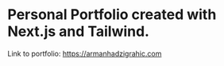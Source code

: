 # Personal Portfolio created with Next.js and Tailwind.

Link to portfolio: https://armanhadzigrahic.com
